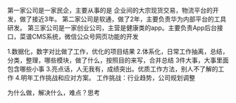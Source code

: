 
第一家公司是一家民企，主要从事的是 企业间的大宗现货交易，物流平台的开发，做了接近3年。
第二家公司是软通，做了2年，主要负责华为内部平台的工具研发。
第三家公司是一家创业公司，主营是健康类的app。主要负责App后台接口，菜谱CMS系统，微信公众号网页功能的开发



1.数据化，数字对比做了工作，优化的项目结果
2.体系化，日常工作抽离，总结，分类，整理，哪些模块，做了什么，按照目的来写，合并总结
             3件大事，大事里面包含哪些小事
3.亮点话，人无我有，成绩突出。优质工作方法，别人不了解的工作
4.明年工作挑战和应对方案。    工作挑战：行业趋势，公司规划调整

为什么做，解决什么，难点？思考
